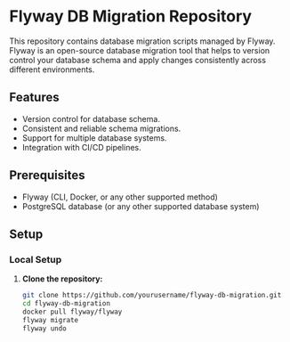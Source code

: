 # Flyway DB Migration Repository

This repository contains database migration scripts managed by Flyway. Flyway is an open-source database migration tool that helps to version control your database schema and apply changes consistently across different environments.

## Features

- Version control for database schema.
- Consistent and reliable schema migrations.
- Support for multiple database systems.
- Integration with CI/CD pipelines.

## Prerequisites

- Flyway (CLI, Docker, or any other supported method)
- PostgreSQL database (or any other supported database system)

## Setup

### Local Setup

1. **Clone the repository:**

   ```sh
   git clone https://github.com/yourusername/flyway-db-migration.git
   cd flyway-db-migration
   docker pull flyway/flyway
   flyway migrate
   flyway undo



